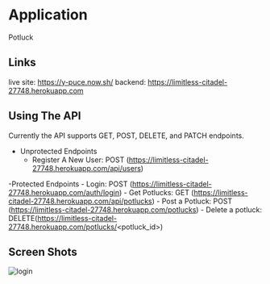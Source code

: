 # Application

Potluck

## Links
live site: https://y-puce.now.sh/
backend: https://limitless-citadel-27748.herokuapp.com

## Using The API

Currently the API supports GET, POST, DELETE, and PATCH endpoints. 

  - Unprotected Endpoints
    - Register A New User: POST (https://limitless-citadel-27748.herokuapp.com/api/users)
  
  -Protected Endpoints
    - Login: POST (https://limitless-citadel-27748.herokuapp.com/auth/login)
    - Get Potlucks: GET (https://limitless-citadel-27748.herokuapp.com/api/potlucks) 
    - Post a Potluck: POST (https://limitless-citadel-27748.herokuapp.com/potlucks)
    - Delete a potluck: DELETE(https://limitless-citadel-27748.herokuapp.com/potlucks/<potluck_id>)
    

## Screen Shots

![login]([img]https://i.imgur.com/IQzXKvA.png[/img] "login")

